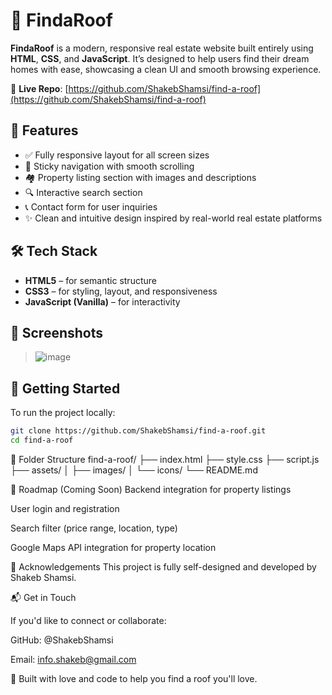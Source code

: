 # 🏡 FindaRoof

**FindaRoof** is a modern, responsive real estate website built entirely using **HTML**, **CSS**, and **JavaScript**. It’s designed to help users find their dream homes with ease, showcasing a clean UI and smooth browsing experience.

🔗 **Live Repo**: [https://github.com/ShakebShamsi/find-a-roof](https://github.com/ShakebShamsi/find-a-roof)

## 🌟 Features

- ✅ Fully responsive layout for all screen sizes
- 🧭 Sticky navigation with smooth scrolling
- 🏘️ Property listing section with images and descriptions
- 🔍 Interactive search section
- 📞 Contact form for user inquiries
- ✨ Clean and intuitive design inspired by real-world real estate platforms

## 🛠️ Tech Stack

- **HTML5** – for semantic structure
- **CSS3** – for styling, layout, and responsiveness
- **JavaScript (Vanilla)** – for interactivity

## 📸 Screenshots

>![image](https://github.com/user-attachments/assets/8b903e90-d9a4-474c-99bf-d2d7e403d219)


## 🚀 Getting Started

To run the project locally:

```bash
git clone https://github.com/ShakebShamsi/find-a-roof.git
cd find-a-roof
```
📁 Folder Structure
find-a-roof/
├── index.html
├── style.css
├── script.js
├── assets/
│   ├── images/
│   └── icons/
└── README.md

🎯 Roadmap (Coming Soon)
Backend integration for property listings

User login and registration

Search filter (price range, location, type)

Google Maps API integration for property location

🙌 Acknowledgements
This project is fully self-designed and developed by Shakeb Shamsi.

📬 Get in Touch

If you'd like to connect or collaborate:

GitHub: @ShakebShamsi

Email: info.shakeb@gmail.com

🖤 Built with love and code to help you find a roof you'll love.



